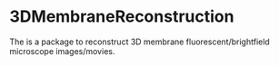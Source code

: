 # 3DMembraneReconstruction

The is a package to reconstruct 3D membrane fluorescent/brightfield microscope images/movies.

